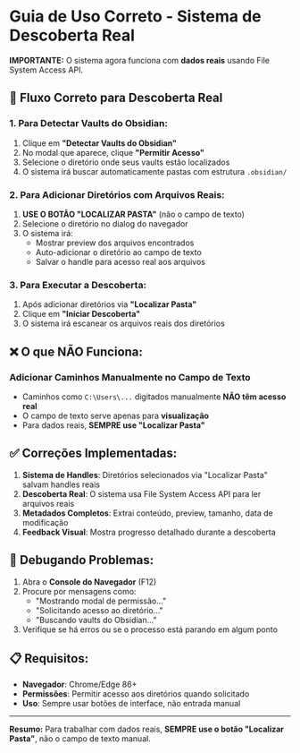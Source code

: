 # Guia de Uso Correto - Sistema de Descoberta Real

**IMPORTANTE:** O sistema agora funciona com **dados reais** usando File System Access API.

## 🎯 Fluxo Correto para Descoberta Real

### 1. **Para Detectar Vaults do Obsidian:**
1. Clique em **"Detectar Vaults do Obsidian"**
2. No modal que aparece, clique **"Permitir Acesso"**
3. Selecione o diretório onde seus vaults estão localizados
4. O sistema irá buscar automaticamente pastas com estrutura `.obsidian/`

### 2. **Para Adicionar Diretórios com Arquivos Reais:**
1. **USE O BOTÃO "LOCALIZAR PASTA"** (não o campo de texto)
2. Selecione o diretório no dialog do navegador
3. O sistema irá:
   - Mostrar preview dos arquivos encontrados
   - Auto-adicionar o diretório ao campo de texto
   - Salvar o handle para acesso real aos arquivos

### 3. **Para Executar a Descoberta:**
1. Após adicionar diretórios via **"Localizar Pasta"**
2. Clique em **"Iniciar Descoberta"**
3. O sistema irá escanear os arquivos reais dos diretórios

## ❌ O que NÃO Funciona:

### **Adicionar Caminhos Manualmente no Campo de Texto**
- Caminhos como `C:\Users\...` digitados manualmente **NÃO têm acesso real**
- O campo de texto serve apenas para **visualização**
- Para dados reais, **SEMPRE use "Localizar Pasta"**

## ✅ Correções Implementadas:

1. **Sistema de Handles**: Diretórios selecionados via "Localizar Pasta" salvam handles reais
2. **Descoberta Real**: O sistema usa File System Access API para ler arquivos reais
3. **Metadados Completos**: Extrai conteúdo, preview, tamanho, data de modificação
4. **Feedback Visual**: Mostra progresso detalhado durante a descoberta

## 🔧 Debugando Problemas:

1. Abra o **Console do Navegador** (F12)
2. Procure por mensagens como:
   - "Mostrando modal de permissão..."
   - "Solicitando acesso ao diretório..."
   - "Buscando vaults do Obsidian..."
3. Verifique se há erros ou se o processo está parando em algum ponto

## 📋 Requisitos:
- **Navegador**: Chrome/Edge 86+
- **Permissões**: Permitir acesso aos diretórios quando solicitado
- **Uso**: Sempre usar botões de interface, não entrada manual

---

**Resumo:** Para trabalhar com dados reais, **SEMPRE use o botão "Localizar Pasta"**, não o campo de texto manual.